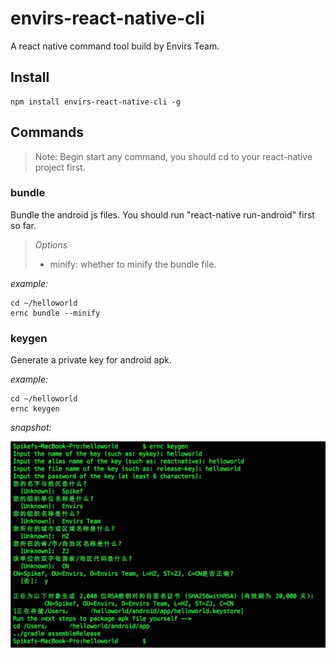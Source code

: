 # envirs-react-native-cli

A react native command tool build by Envirs Team.

## Install

```
npm install envirs-react-native-cli -g
```

## Commands

> Note: Begin start any command, you should cd to your react-native project first.

### bundle

Bundle the android js files.  You should run "react-native run-android" first so far.

> *Options*
> + minify: whether to minify the bundle file.

*example:*

```
cd ~/helloworld
ernc bundle --minify
```

### keygen

Generate a private key for android apk.

*example:*

```
cd ~/helloworld
ernc keygen
```

*snapshot:*

![image](https://github.com/Spikef/envirs-react-native-cli/raw/master/images/keygen.jpg)